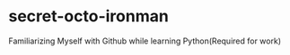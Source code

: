 secret-octo-ironman
===================

Familiarizing Myself with Github while learning Python(Required for work)

